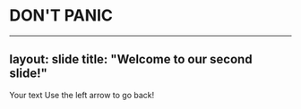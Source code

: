 # DON'T PANIC 
---
layout: slide
title: "Welcome to our second slide!"
---
Your text
Use the left arrow to go back!


